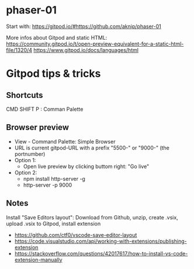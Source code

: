 # phaser-01

Start with: https://gitpod.io/#https://github.com/aknip/phaser-01

More infos about Gitpod and static HTML:
https://community.gitpod.io/t/open-preview-equivalent-for-a-static-html-file/1320/4
https://www.gitpod.io/docs/languages/html


# Gitpod tips & tricks

## Shortcuts
CMD SHIFT P : Comman Palette

## Browser preview
- View - Command Palette: Simple Browser
- URL is current gitpod-URL with a prefix "5500-" or "9000-" (the portnumber)
- Option 1: 
    - Open live preview by clicking buttom right: "Go live"
- Option 2: 
    - npm install http-server -g
    - http-server -p 9000


## Notes
Install "Save Editors layout": Download from Github, unzip, create .vsix, upload .vsix to Gitpod, install extension
- https://github.com/ctf0/vscode-save-editor-layout
- https://code.visualstudio.com/api/working-with-extensions/publishing-extension
- https://stackoverflow.com/questions/42017617/how-to-install-vs-code-extension-manually